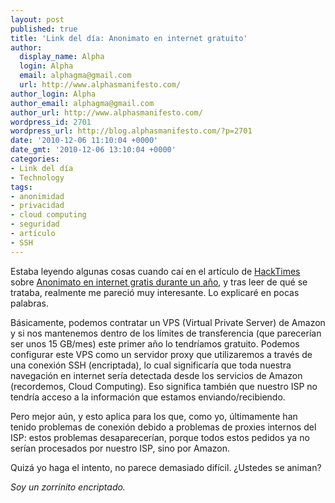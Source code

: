 ```yaml
---
layout: post
published: true
title: 'Link del día: Anonimato en internet gratuito'
author:
  display_name: Alpha
  login: Alpha
  email: alphagma@gmail.com
  url: http://www.alphasmanifesto.com/
author_login: Alpha
author_email: alphagma@gmail.com
author_url: http://www.alphasmanifesto.com/
wordpress_id: 2701
wordpress_url: http://blog.alphasmanifesto.com/?p=2701
date: '2010-12-06 11:10:04 +0000'
date_gmt: '2010-12-06 13:10:04 +0000'
categories:
- Link del día
- Technology
tags:
- anonimidad
- privacidad
- cloud computing
- seguridad
- artículo
- SSH
---
```


Estaba leyendo algunas cosas cuando caí en el artículo de [HackTimes](http://www.hacktimes.com/) sobre [Anonimato en internet gratis durante un año](http://www.hacktimes.com/anonimato_en_internet_gratis_durante_1_a_o), y tras leer de qué se trataba, realmente me pareció muy interesante. Lo explicaré en pocas palabras.

Básicamente, podemos contratar un VPS (Virtual Private Server) de Amazon y si nos mantenemos dentro de los límites de transferencia (que parecerían ser unos 15 GB/mes) este primer año lo tendríamos gratuito. Podemos configurar este VPS como un servidor proxy que utilizaremos a través de una conexión  SSH (encriptada), lo cual significaría que toda nuestra navegación en internet sería detectada desde los servicios de Amazon (recordemos, Cloud Computing). Eso significa también que nuestro ISP no tendría acceso a la información que estamos enviando/recibiendo.

Pero mejor aún, y esto aplica para los que, como yo, últimamente han tenido problemas de conexión debido a problemas de proxies internos del ISP: estos problemas desaparecerían, porque todos estos pedidos ya no serían procesados por nuestro ISP, sino por Amazon.

Quizá yo haga el intento, no parece demasiado difícil.  ¿Ustedes se animan?

_Soy un zorrinito encriptado._
